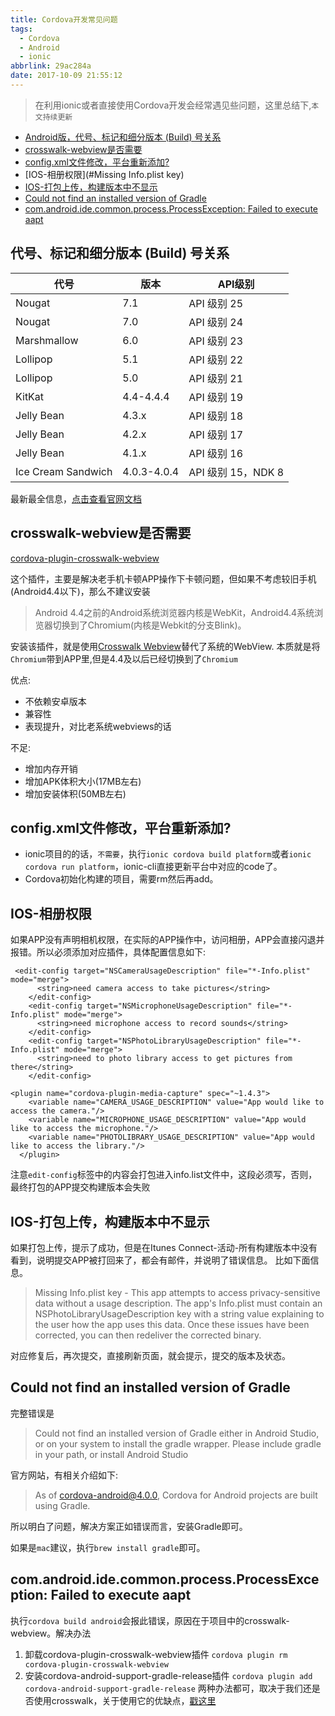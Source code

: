 ```yaml
---
title: Cordova开发常见问题
tags:
  - Cordova
  - Android
  - ionic
abbrlink: 29ac284a
date: 2017-10-09 21:55:12
---
```

> 在利用ionic或者直接使用Cordova开发会经常遇见些问题，这里总结下,`本文持续更新`

+ [Android版，代号、标记和细分版本 (Build) 号关系](#代号、标记和细分版本(Build)号关系)
+ [crosswalk-webview是否需要](#crosswalk-webview是否需要)
+ [config.xml文件修改，平台重新添加?](#config.xml文件修改，平台重新添加?)
+ [IOS-相册权限](#Missing Info.plist key)
+ [IOS-打包上传，构建版本中不显示](#IOS-打包上传，构建版本中不显示)
+ [Could not find an installed version of Gradle](#Gradle)
+ [com.android.ide.common.process.ProcessException: Failed to execute aapt](#)

## 代号、标记和细分版本 (Build) 号关系

代号|版本|API级别
---|---|---
Nougat|7.1|	API 级别 25
Nougat|7.0|	API 级别 24
Marshmallow|	6.0|	API 级别 23
Lollipop|	5.1	|API 级别 22
Lollipop|	5.0	|API 级别 21
KitKat|	4.4-4.4.4	|API 级别 19
Jelly Bean|	4.3.x	|API 级别 18
Jelly Bean|	4.2.x	|API 级别 17
Jelly Bean|	4.1.x	|API 级别 16
Ice Cream Sandwich|	4.0.3-4.0.4|	API 级别 15，NDK 8

最新最全信息，[点击查看官网文档](https://source.android.com/source/build-numbers)

## crosswalk-webview是否需要

[cordova-plugin-crosswalk-webview](https://github.com/crosswalk-project/cordova-plugin-crosswalk-webview)

这个插件，主要是解决老手机卡顿APP操作下卡顿问题，但如果不考虑较旧手机(Android4.4以下)，那么不建议安装
> Android 4.4之前的Android系统浏览器内核是WebKit，Android4.4系统浏览器切换到了Chromium(内核是Webkit的分支Blink)。

安装该插件，就是使用[Crosswalk Webview](http://blog.csdn.net/itcatface/article/details/49799337)替代了系统的WebView.
本质就是将`Chromium`带到APP里,但是4.4及以后已经切换到了`Chromium`

优点:
+ 不依赖安卓版本
+ 兼容性
+ 表现提升，对比老系统webviews的话

不足:
+ 增加内存开销
+ 增加APK体积大小(17MB左右)
+ 增加安装体积(50MB左右)

## config.xml文件修改，平台重新添加?

- ionic项目的的话，`不需要`，执行`ionic cordova build platform`或者`ionic cordova run platform`，ionic-cli直接更新平台中对应的code了。
- Cordova初始化构建的项目，需要rm然后再add。

## IOS-相册权限

如果APP没有声明相机权限，在实际的APP操作中，访问相册，APP会直接闪退并报错。所以必须添加对应插件，具体配置信息如下:

```
 <edit-config target="NSCameraUsageDescription" file="*-Info.plist" mode="merge">
      <string>need camera access to take pictures</string>
    </edit-config>
    <edit-config target="NSMicrophoneUsageDescription" file="*-Info.plist" mode="merge">
      <string>need microphone access to record sounds</string>
    </edit-config>
    <edit-config target="NSPhotoLibraryUsageDescription" file="*-Info.plist" mode="merge">
      <string>need to photo library access to get pictures from there</string>
    </edit-config>
    
<plugin name="cordova-plugin-media-capture" spec="~1.4.3">
    <variable name="CAMERA_USAGE_DESCRIPTION" value="App would like to access the camera."/>
    <variable name="MICROPHONE_USAGE_DESCRIPTION" value="App would like to access the microphone."/>
    <variable name="PHOTOLIBRARY_USAGE_DESCRIPTION" value="App would like to access the library."/>
  </plugin>
```
注意`edit-config`标签中的内容会打包进入info.list文件中，这段必须写，否则，最终打包的APP提交构建版本会失败
## IOS-打包上传，构建版本中不显示

如果打包上传，提示了成功，但是在Itunes Connect-活动-所有构建版本中没有看到，说明提交APP被打回来了，都会有邮件，并说明了错误信息。
比如下面信息。
> Missing Info.plist key - This app attempts to access privacy-sensitive data without a usage description. The app's Info.plist must contain an NSPhotoLibraryUsageDescription key with a string value explaining to the user how the app uses this data.
    Once these issues have been corrected, you can then redeliver the corrected binary.
    
对应修复后，再次提交，直接刷新页面，就会提示，提交的版本及状态。

## <span id="Gradle">Could not find an installed version of Gradle</span>
完整错误是
> Could not find an installed version of Gradle either in Android Studio, or on your system to install the gradle wrapper. Please include gradle in your path, or install Android Studio

官方网站，有相关介绍如下:
> As of cordova-android@4.0.0, Cordova for Android projects are built using Gradle. 

所以明白了问题，解决方案正如错误而言，安装Gradle即可。

如果是`mac`建议，执行`brew install gradle`即可。

## com.android.ide.common.process.ProcessException: Failed to execute aapt
执行`cordova build android`会报此错误，原因在于项目中的crosswalk-webview。解决办法
1. 卸载cordova-plugin-crosswalk-webview插件
	`cordova plugin rm cordova-plugin-crosswalk-webview`
2. 安装cordova-android-support-gradle-release插件
	`cordova plugin add cordova-android-support-gradle-release`
两种办法都可，取决于我们还是否使用crosswalk，关于使用它的优缺点，[戳这里](https://github.com/crosswalk-project/cordova-plugin-crosswalk-webview)

